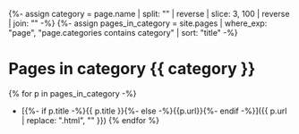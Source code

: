 {%- assign category = page.name | split: "" | reverse | slice: 3, 100 | reverse | join: "" -%}
{%- assign pages_in_category = site.pages | where_exp: "page", "page.categories contains category" | sort: "title" -%}

# Pages in category {{ category }}

{% for p in pages_in_category -%}
* [{%- if p.title -%}{{ p.title }}{%- else -%}{{p.url}}{%- endif -%}]({{ p.url | replace: ".html", "" }})
{% endfor %}
